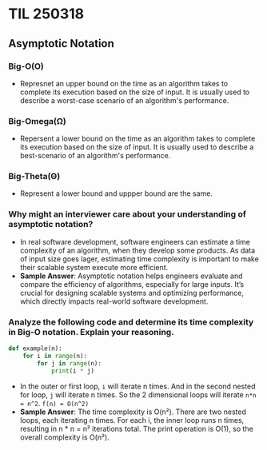 # TIL 250318

## Asymptotic Notation

### Big-O(O)
- Represnet an upper bound on the time as an algorithm takes to complete its execution based on the size of input. It is usually used to describe a worst-case scenario of an algorithm's performance.

### Big-Omega(Ω)
- Repersent a lower bound on the time as an algorithm takes to complete its execution based on the size of input. It is usually used to describe a best-scenario of an algorithm's performance.

### Big-Theta(Θ)
- Represent a lower bound and uppper bound are the same.


### Why might an interviewer care about your understanding of asymptotic notation?

- In real software development, software engineers can estimate a time complexity of an algorithm, when they develop some products. As data of input size goes lager, estimating time complexity is important to make their scalable system execute more efficient.
- **Sample Answer**: Asymptotic notation helps engineers evaluate and compare the efficiency of algorithms, especially for large inputs. It’s crucial for designing scalable systems and optimizing performance, which directly impacts real-world software development.


### Analyze the following code and determine its time complexity in Big-O notation. Explain your reasoning.

```python
def example(n):
    for i in range(n):
        for j in range(n):
            print(i * j)
```

- In the outer or first loop, `i` will iterate n times. And in the second nested for loop, `j` will iterate n times. So the 2 dimensional loops will iterate `n*n = n^2`. `f(n) = O(n^2)`
- **Sample Answer**: The time complexity is O(n²). There are two nested loops, each iterating n times. For each i, the inner loop runs n times, resulting in n * n = n² iterations total. The print operation is O(1), so the overall complexity is O(n²).